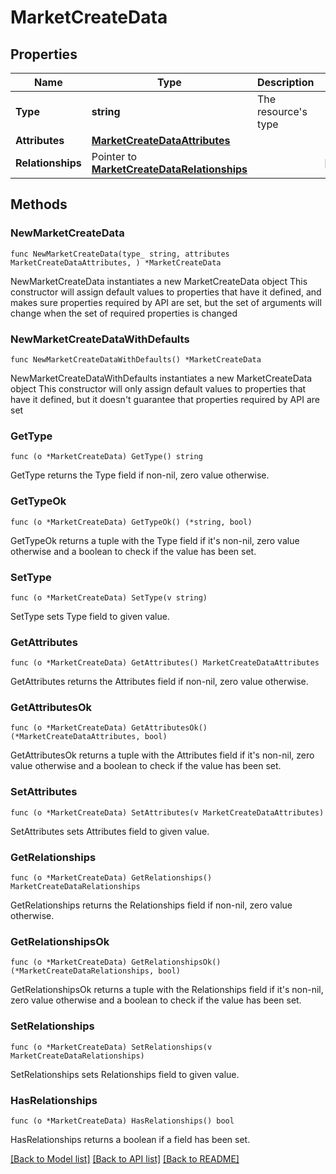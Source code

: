 # MarketCreateData

## Properties

Name | Type | Description | Notes
------------ | ------------- | ------------- | -------------
**Type** | **string** | The resource&#39;s type | 
**Attributes** | [**MarketCreateDataAttributes**](MarketCreateDataAttributes.md) |  | 
**Relationships** | Pointer to [**MarketCreateDataRelationships**](MarketCreateDataRelationships.md) |  | [optional] 

## Methods

### NewMarketCreateData

`func NewMarketCreateData(type_ string, attributes MarketCreateDataAttributes, ) *MarketCreateData`

NewMarketCreateData instantiates a new MarketCreateData object
This constructor will assign default values to properties that have it defined,
and makes sure properties required by API are set, but the set of arguments
will change when the set of required properties is changed

### NewMarketCreateDataWithDefaults

`func NewMarketCreateDataWithDefaults() *MarketCreateData`

NewMarketCreateDataWithDefaults instantiates a new MarketCreateData object
This constructor will only assign default values to properties that have it defined,
but it doesn't guarantee that properties required by API are set

### GetType

`func (o *MarketCreateData) GetType() string`

GetType returns the Type field if non-nil, zero value otherwise.

### GetTypeOk

`func (o *MarketCreateData) GetTypeOk() (*string, bool)`

GetTypeOk returns a tuple with the Type field if it's non-nil, zero value otherwise
and a boolean to check if the value has been set.

### SetType

`func (o *MarketCreateData) SetType(v string)`

SetType sets Type field to given value.


### GetAttributes

`func (o *MarketCreateData) GetAttributes() MarketCreateDataAttributes`

GetAttributes returns the Attributes field if non-nil, zero value otherwise.

### GetAttributesOk

`func (o *MarketCreateData) GetAttributesOk() (*MarketCreateDataAttributes, bool)`

GetAttributesOk returns a tuple with the Attributes field if it's non-nil, zero value otherwise
and a boolean to check if the value has been set.

### SetAttributes

`func (o *MarketCreateData) SetAttributes(v MarketCreateDataAttributes)`

SetAttributes sets Attributes field to given value.


### GetRelationships

`func (o *MarketCreateData) GetRelationships() MarketCreateDataRelationships`

GetRelationships returns the Relationships field if non-nil, zero value otherwise.

### GetRelationshipsOk

`func (o *MarketCreateData) GetRelationshipsOk() (*MarketCreateDataRelationships, bool)`

GetRelationshipsOk returns a tuple with the Relationships field if it's non-nil, zero value otherwise
and a boolean to check if the value has been set.

### SetRelationships

`func (o *MarketCreateData) SetRelationships(v MarketCreateDataRelationships)`

SetRelationships sets Relationships field to given value.

### HasRelationships

`func (o *MarketCreateData) HasRelationships() bool`

HasRelationships returns a boolean if a field has been set.


[[Back to Model list]](../README.md#documentation-for-models) [[Back to API list]](../README.md#documentation-for-api-endpoints) [[Back to README]](../README.md)


